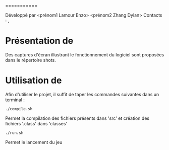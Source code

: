 <Mettre ici le nom de votre jeu>
===========

Développé par <prénom1 Lamour Enzo> <prénom2 Zhang Dylan>
Contacts : <mail1> , <mail2>

# Présentation de <le Trivial Game>

<Description de votre jeu>
Des captures d'écran illustrant le fonctionnement du logiciel sont proposées dans le répertoire shots.


# Utilisation de <le nom de votre jeu>

Afin d'utiliser le projet, il suffit de taper les commandes suivantes dans un terminal :

```
./compile.sh
```
Permet la compilation des fichiers présents dans 'src' et création des fichiers '.class' dans 'classes'

```
./run.sh
```
Permet le lancement du jeu
